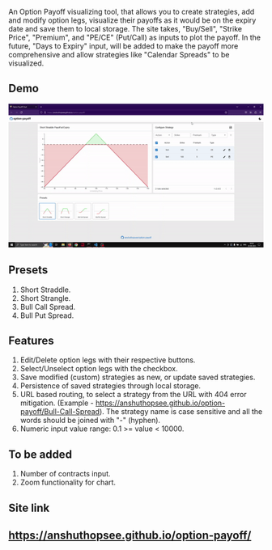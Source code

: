 An Option Payoff visualizing tool, that allows you to create strategies, add and modify option legs, visualize their payoffs as it would be on the expiry date and save them to local storage. The site takes, "Buy/Sell", "Strike Price", "Premium", and "PE/CE" (Put/Call) as inputs to plot the payoff. In the future, "Days to Expiry" input, will be added to make the payoff more comprehensive and allow strategies like "Calendar Spreads" to be visualized.

## Demo
![Usage demo](demo/option-payoff.gif)

## Presets
1. Short Straddle.
2. Short Strangle.
3. Bull Call Spread.
4. Bull Put Spread.

## Features
1. Edit/Delete option legs with their respective buttons.
2. Select/Unselect option legs with the checkbox.
3. Save modified (custom) strategies as new, or update saved strategies.
4. Persistence of saved strategies through local storage.
5. URL based routing, to select a strategy from the URL with 404 error mitigation. (Example - https://anshuthopsee.github.io/option-payoff/Bull-Call-Spread). The strategy name is case sensitive and all the words should be joined with "-" (hyphen).
6. Numeric input value range: 0.1 >= value < 10000.

## To be added
1. Number of contracts input.
2. Zoom functionality for chart.

## Site link
## https://anshuthopsee.github.io/option-payoff/